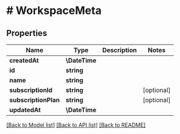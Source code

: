 # # WorkspaceMeta

## Properties

Name | Type | Description | Notes
------------ | ------------- | ------------- | -------------
**createdAt** | **\DateTime** |  |
**id** | **string** |  |
**name** | **string** |  |
**subscriptionId** | **string** |  | [optional]
**subscriptionPlan** | **string** |  | [optional]
**updatedAt** | **\DateTime** |  |

[[Back to Model list]](../../README.md#models) [[Back to API list]](../../README.md#endpoints) [[Back to README]](../../README.md)
